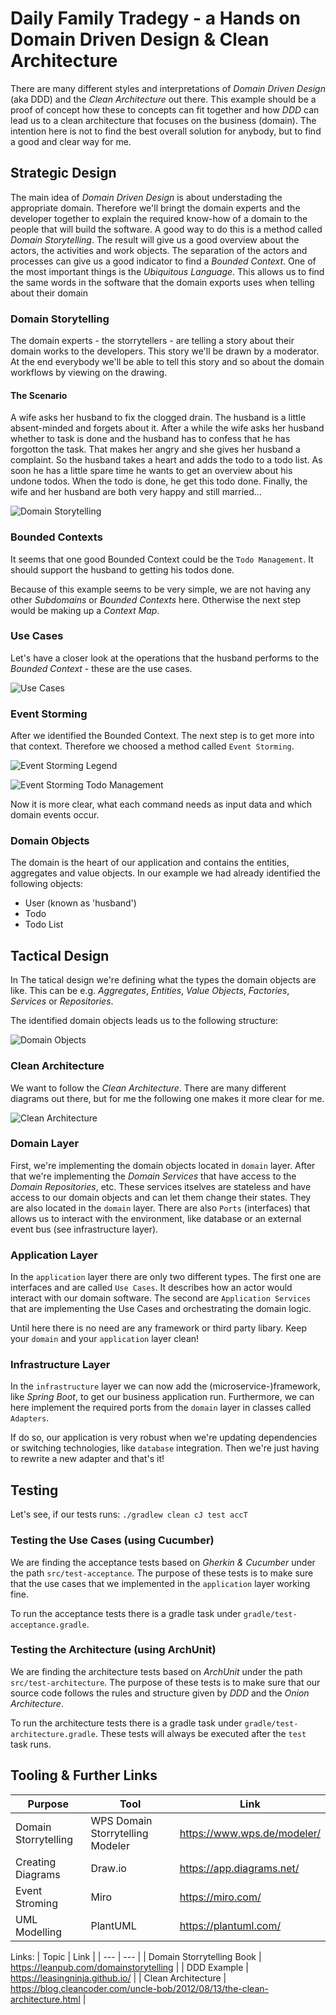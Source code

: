 # Daily Family Tradegy - a Hands on Domain Driven Design & Clean Architecture

There are many different styles and interpretations of _Domain Driven Design_ (aka DDD) and the _Clean Architecture_ out there.
This example should be a proof of concept how these to concepts can fit together and how _DDD_ can lead us to a clean architecture that focuses on the business (domain).
The intention here is not to find the best overall solution for anybody, but to find a good and clear way for me.



## Strategic Design
The main idea of _Domain Driven Design_ is about understading the appropriate domain. Therefore we'll bringt the domain experts and the developer together to explain the required know-how of a domain to the people that will build the software.
A good way to do this is a method called _Domain Storytelling_. The result will give us a good overview about the actors, the activities and work objects.
The separation of the actors and processes can give us a good indicator to find a _Bounded Context_.
One of the most important things is the _Ubiquitous Language_. This allows us to find the same words in the software that the domain exports uses when telling about their domain
  

### Domain Storytelling 
The domain experts - the storrytellers - are telling a story about their domain works to the developers. This story we'll be drawn by a moderator. At the end everybody we'll be able to tell this story and so about the domain workflows by viewing on the drawing.


#### The Scenario
A wife asks her husband to fix the clogged drain. The husband is a little absent-minded and forgets about it. After a while the wife asks her husband whether to task is done and the husband has to confess that he has forgotton the task. 
That makes her angry and she gives her husband a complaint. 
So the husband takes a heart and adds the todo to a todo list.
As soon he has a little spare time he wants to get an overview about his undone todos. 
When the todo is done, he get this todo done. 
Finally, the wife and her husband are both very happy and still married...

![Domain Storytelling](docs/domainstorytelling/Daily%20Family%20Tradegy.png)


### Bounded Contexts
It seems that one good Bounded Context could be the `Todo Management`. It should support the husband to getting his todos done.

Because of this example seems to be very simple, we are not having any other _Subdomains_ or _Bounded Contexts_ here. Otherwise the next step would be making up a _Context Map_.


### Use Cases
Let's have a closer look at the operations that the husband performs to the _Bounded Context_ - these are the use cases.

![Use Cases](docs/uml/usecases.png)


### Event Storming
After we identified the Bounded Context. The next step is to get more into that context. Therefore we choosed a method called `Event Storming`.

![Event Storming Legend](docs/eventstorming/DDD%20Setup%20-%20DDD%20Stickies%20Template_small.jpg)

![Event Storming Todo Management](docs/eventstorming/DDD%20Setup%20-%20Event%20Storming%20-%20Todo%20Management.jpg)

Now it is more clear, what each command needs as input data and which domain events occur.


### Domain Objects
The domain is the heart of our application and contains the entities, aggregates and value objects. In our example we had already identified the following objects:

* User (known as 'husband')
* Todo
* Todo List



## Tactical Design
In The tatical design we're defining what the types the domain objects are like. This can be e.g. _Aggregates_, _Entities_, _Value Objects_, _Factories_, _Services_ or _Repositories_.

The identified domain objects leads us to the following structure:

![Domain Objects](docs/uml/domain-objects.png)

### Clean Architecture
We want to follow the _Clean Architecture_. There are many different diagrams out there, but for me the following one makes it more clear for me.

![Clean Architecture](docs/clean_architecture/clean_architecture.png)

### Domain Layer
First, we're implementing the domain objects located in `domain` layer. After that we're implementing the _Domain Services_ that have access to the _Domain Repositories_, etc. These services itselves are stateless and have access to our domain objects and can let them change their states. They are also located in the `domain` layer. There are also `Ports` (interfaces) that allows us to interact with the environment, like database or an external event bus (see infrastructure layer).

### Application Layer
In the `application` layer there are only two different types. The first one are interfaces and are called `Use Cases`. It describes how an actor would interact with our domain software. The second are `Application Services` that are implementing the Use Cases and orchestrating the domain logic.


Until here there is no need are any framework or third party libary. Keep your `domain` and your `application` layer clean!


### Infrastructure Layer
In the `infrastructure` layer we can now add the (microservice-)framework, like _Spring Boot_, to get our business application run. Furthermore, we can here implement the required ports from the `domain` layer in classes called `Adapters`.

If do so, our application is very robust when we're updating dependencies or switching technologies, like `database` integration. Then we're just having to rewrite a new adapter and that's it!

## Testing
Let's see, if our tests runs: `./gradlew clean cJ test accT`

### Testing the Use Cases (using Cucumber)
We are finding the acceptance tests based on _Gherkin & Cucumber_ under the path `src/test-acceptance`. The purpose of these tests is to make sure that the use cases that we implemented in the `application` layer working fine.

To run the acceptance tests there is a gradle task under `gradle/test-acceptance.gradle`.

### Testing the Architecture (using ArchUnit)
We are finding the architecture tests based on _ArchUnit_ under the path `src/test-architecture`. The purpose of these tests is to make sure that our source code follows the rules and structure given by _DDD_ and the _Onion Architecture_.

To run the architecture tests there is a gradle task under `gradle/test-architecture.gradle`. These tests will always be executed after the `test` task runs.

## Tooling & Further Links

| Purpose | Tool | Link |
| --- | --- | --- |
| Domain Storrytelling | WPS Domain Storrytelling Modeler | https://www.wps.de/modeler/ |
| Creating Diagrams | Draw.io | https://app.diagrams.net/ |
| Event Stroming | Miro | https://miro.com/ |
| UML Modelling | PlantUML | https://plantuml.com/ |

Links:
| Topic | Link |
| --- | --- |
| Domain Storrytelling Book | https://leanpub.com/domainstorytelling |
| DDD Example | https://leasingninja.github.io/ |
| Clean Architecture | https://blog.cleancoder.com/uncle-bob/2012/08/13/the-clean-architecture.html |
